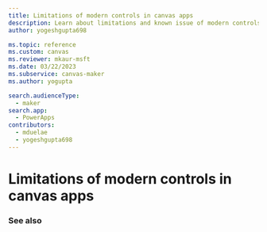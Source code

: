 ```yaml
---
title: Limitations of modern controls in canvas apps
description: Learn about limitations and known issue of modern controls in canvas apps.
author: yogeshgupta698

ms.topic: reference
ms.custom: canvas
ms.reviewer: mkaur-msft
ms.date: 03/22/2023
ms.subservice: canvas-maker
ms.author: yogupta

search.audienceType:
  - maker
search.app:
  - PowerApps
contributors:
  - mduelae
  - yogeshgupta698
---
```


# Limitations of modern controls in canvas apps





### See also




